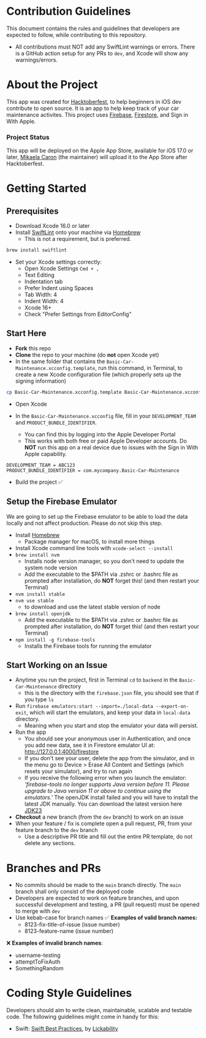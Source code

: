 # Contribution Guidelines
This document contains the rules and guidelines that developers are expected to follow, while contributing to this repository.

* All contributions must NOT add any SwiftLint warnings or errors. There is a GitHub action setup for any PRs to `dev`, and Xcode will show any warnings/errors.

# About the Project
This app was created for [Hacktoberfest](https://hacktoberfest.com/), to help beginners in iOS dev contribute to open source. It is an app to help keep track of your car maintenance activites. This project uses [Firebase](https://firebase.google.com), [Firestore](https://firebase.google.com/products/firestore), and Sign in With Apple.

### Project Status
This app will be deployed on the Apple App Store, available for iOS 17.0 or later, [Mikaela Caron](https://github.com/mikaelacaron) (the maintainer) will upload it to the App Store after Hacktoberfest.

# Getting Started
## Prerequisites
* Download Xcode 16.0 or later
* Install [SwiftLint](https://github.com/realm/SwiftLint) onto your machine via [Homebrew](https://brew.sh/)
   * This is not a requirement, but is preferred.
```sh
brew install swiftlint
```

* Set your Xcode settings correctly:
   * Open Xcode Settings `Cmd + ,`
   * Text Editing
   * Indentation tab
   * Prefer Indent using Spaces
   * Tab Width: 4
   * Indent Width: 4
   * Xcode 16+
    * Check "Prefer Settings from EditorConfig"

## Start Here
* **Fork** this repo
* **Clone** the repo to your machine (do **not** open Xcode yet)
* In the same folder that contains the `Basic-Car-Maintenance.xcconfig.template`, run this command, in Terminal, to create a new Xcode configuration file (which properly sets up the signing information)

```sh
cp Basic-Car-Maintenance.xcconfig.template Basic-Car-Maintenance.xcconfig
```

* Open Xcode

* In the `Basic-Car-Maintenance.xcconfig` file, fill in your `DEVELOPMENT_TEAM` and `PRODUCT_BUNDLE_IDENTIFIER`.
   * You can find this by logging into the Apple Developer Portal
   * This works with both free or paid Apple Developer accounts. Do **NOT** run this app on a real device due to issues with the Sign in With Apple capability.

```
DEVELOPMENT_TEAM = ABC123
PRODUCT_BUNDLE_IDENTIFIER = com.mycompany.Basic-Car-Maintenance
```

* Build the project ✅

## Setup the Firebase Emulator
We are going to set up the Firebase emulator to be able to load the data locally and not affect production. Please do not skip this step.
* Install [Homebrew](https://brew.sh/)
   * Package manager for macOS, to install more things
* Install Xcode command line tools with `xcode-select --install`
* `brew install nvm`
   * Installs node version manager, so you don't need to update the system node version
   * Add the executable to the $PATH via .zshrc or .bashrc file as prompted after installation, do **NOT** forget this! (and then restart your Terminal)
* `nvm install stable`
* `nvm use stable`
   * to download and use the latest stable version of node
* `brew install openjdk`
   * Add the executable to the $PATH via .zshrc or .bashrc file as prompted after installation, do **NOT** forget this! (and then restart your Terminal)
* `npm install -g firebase-tools`
   * Installs the Firebase tools for running the emulator

## Start Working on an Issue
* Anytime you run the project, first in Terminal `cd` to `backend` in the `Basic-Car-Maintenance` directory
   * this is the directory with the `firebase.json` file, you should see that if you type `ls`
* Run `firebase emulators:start --import=./local-data --export-on-exit`, which will start the emulators, and keep your data in `local-data` directory.
   * Meaning when you start and stop the emulator your data will persist.
* Run the app
   * You should see your anonymous user in Authentication, and once you add new data, see it in Firestore emulator UI at: http://127.0.0.1:4000/firestore
   * If you don't see your user, delete the app from the simulator, and in the menu go to Device > Erase All Content and Settings (which resets your simulator), and try to run again
   * If you receive the following error when you launch the emulator: _'firebase-tools no longer supports Java version before 11. Please upgrade to Java version 11 or above to continue using the emulators.'_ The openJDK install failed and you will have to install the latest JDK manually. You can download the latest version here [JDK23](https://www.oracle.com/java/technologies/downloads/#jdk23-mac)
* **Checkout** a new branch (from the `dev` branch) to work on an issue
* When your feature / fix is complete open a pull request, PR, from your feature branch to the `dev` branch
   * Use a descriptive PR title and fill out the entire PR template, do not delete any sections.

# Branches and PRs
* No commits should be made to the `main` branch directly. The `main` branch shall only consist of the deployed code
* Developers are expected to work on feature branches, and upon successful development and testing, a PR (pull request) must be opened to merge with `dev`
* Use kebab-case for branch names
✅ **Examples of valid branch names:**
   * 8123-fix-title-of-issue (issue number)
   * 8123-feature-name (issue number)

❌ **Examples of invalid branch names**:
   * username-testing
   * attemptToFixAuth
   * SomethingRandom

# Coding Style Guidelines
Developers should aim to write clean, maintainable, scalable and testable code. The following guidelines might come in handy for this:
* Swift: [Swift Best Practices](https://github.com/Lickability/swift-best-practices), by [Lickability](https://lickability.com)
